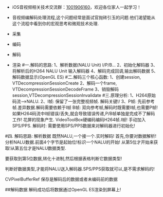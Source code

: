 * iOS音视频相关技术交流群：[1001906160](https://jq.qq.com/?_wv=1027&k=SVGnJAPF)，欢迎各位家人一起学习！

* 音视频编解码处理流程,这个问题经常是面试官抛砖引玉的问题.他们渴望能从这个流程中看到你的宏观思考和微观技术处理.

* 采集
* 编码
* 解码
* 渲染
#一.解码的思路:
1、解析数据(NALU Unit) I/P/B...
2、初始化解码器
3、将解析后的H264 NALU Unit 输入解码器
4、解码完成回调,输出解码数据
5、解码数据显示(OpenGL ES)
#二.解码三个核心函数:
1、创建session, VTDecompressionSessionCreate
2、解码一个frame, VTDecompressionSessionDecodeFrame
3、销毁解码session,VTDecompressionSessionInvalidate
#三.原理分析:
1、H264原始码流-->NALU.
2、I帧: 保留了一张完整视频帧. 解码关键!/
3、P帧: 先前参考帧.差异数据.解码需要依赖于I帧
B帧: 双向参考帧,解码时既需要I帧,也需要P帧!
如果H264码流中I帧错误/丢失,就会导致错误传递,P/B帧单独是完成不了解码工作! 花屏的现象产生. VideoToolBox硬编码编码H264帧.I帧! 手动加入SPS/PPS. 
解码时: 需要使用SPS/PPS数据来对解码器进行初始化!

#四. 解码思路:
解析数据
既然NALU,一个接一个.实时解码! 首先,你要对数据解析! 分析NALU数据.前面4个字节是起始位!标识一个NALU的开始! 从第5位才开始来获取!从第五位才是NALU数据类型.

要获取到第5位数据,转化十进制,然后根据表格判断它数据类型!

判断好数据类型,才能将NALU送入解码器.SPS/PPS获取就可以,是不需求解码的!

CVPixelBufferRef 保存是解码后的数据或者未编码前的数据

##解码数据
解码成功后将数据通过OpenGL ES渲染到屏幕上!

